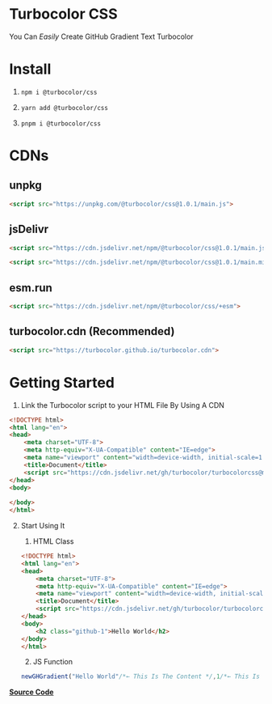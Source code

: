 # Turbocolor CSS

You Can *Easily* Create GitHub Gradient Text
Turbocolor

# Install
1. `npm i @turbocolor/css`

2. `yarn add @turbocolor/css`

3. `pnpm i @turbocolor/css`

# CDNs
## unpkg
```html
<script src="https://unpkg.com/@turbocolor/css@1.0.1/main.js">
```

## jsDelivr
```html
<script src="https://cdn.jsdelivr.net/npm/@turbocolor/css@1.0.1/main.js">
```

```html
<script src="https://cdn.jsdelivr.net/npm/@turbocolor/css@1.0.1/main.min.js">
```

## esm.run
```html
<script src="https://cdn.jsdelivr.net/npm/@turbocolor/css/+esm">
```

## turbocolor.cdn (Recommended)
```html
<script src="https://turbocolor.github.io/turbocolor.cdn">
```

# Getting Started
1. Link the Turbocolor script to your HTML File By Using A CDN

```html
<!DOCTYPE html>
<html lang="en">
<head>
    <meta charset="UTF-8">
    <meta http-equiv="X-UA-Compatible" content="IE=edge">
    <meta name="viewport" content="width=device-width, initial-scale=1.0">
    <title>Document</title>
    <script src="https://cdn.jsdelivr.net/gh/turbocolor/turbocolorcss@master/main.min.js"></script>
</head>
<body>
    
</body>
</html>
```

2. 
    Start Using It

    1. HTML Class
    ```html
    <!DOCTYPE html>
    <html lang="en">
    <head>
        <meta charset="UTF-8">
        <meta http-equiv="X-UA-Compatible" content="IE=edge">
        <meta name="viewport" content="width=device-width, initial-scale=1.0">
        <title>Document</title>
        <script src="https://cdn.jsdelivr.net/gh/turbocolor/turbocolorcss@master/main.min.js"></script>
    </head>
    <body>
        <h2 class="github-1">Hello World</h2>
    </body>
    </html>
    ```

    2. JS Function

    ```js
    newGHGradient("Hello World"/*← This Is The Content */,1/*← This Is The Gradient Number */);
    ```
**[Source Code](https://turbocolor.github.io/css/source)**
